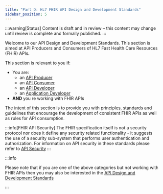 ```yaml
---
title: "Part D: HL7 FHIR API Design and Development Standards"
sidebar_position: 5
---
```


:::warning[Status]
Content is draft and in review – this content may change until review is complete and formally published.
:::

Welcome to our API Design and Development Standards. This section is aimed at API Producers and Consumers of HL7 Fast Health Care Resources (FHIR) APIs.

This section is relevant to you if:

- You are:
  - an [API Producer](/api-concepts/ComponentDefinitions#api-provider)
  - an [API Consumer](/api-concepts/ComponentDefinitions#api-consumer)
  - an [API Developer](/api-concepts/ComponentDefinitions#api-developers)
  - an [Application Developer](/api-concepts/ComponentDefinitions#application-developers)
- **AND** you re working with FHIR APIs

The intent of this section is to provide you with principles, standards and guidelines that encourage the development of consistent FHIR APIs as well as rules for API consumption.

:::info[FHIR API Security]
The FHIR specification itself is not a security protocol nor does it define any security related functionality - it suggests the use of a security sub-system that performs user authentication and authorization. For information on API security in these standards please refer to [API Security](../api-security)
:::

:::info

Please note that if you are one of the above categories but not working with FHIR APIs then you may also be interested in the [API Design and Development Standards](/api-development)

:::
